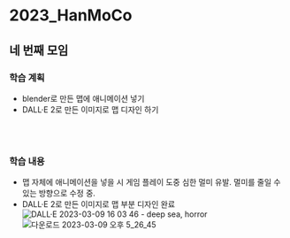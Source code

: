 # 2023_HanMoCo
## 네 번째 모임
### 학습 계획
- blender로 만든 맵에 애니메이션 넣기
- DALL·E 2로 만든 이미지로 맵 디자인 하기

<br><br>
### 학습 내용
- 맵 자체에 애니메이션을 넣을 시 게임 플레이 도중 심한 멀미 유발. 멀미를 줄일 수 있는 방향으로 수정 중.
- DALL·E 2로 만든 이미지로 맵 부분 디자인 완료
![DALL·E 2023-03-09 16 03 46 - deep sea, horror](https://user-images.githubusercontent.com/100073324/231709711-b33dec6c-f562-4b08-869b-a2cec6dfd28b.png)
![다운로드 2023-03-09 오후 5_26_45](https://user-images.githubusercontent.com/100073324/231709744-1cd7296a-62be-4262-afce-f44b6d102769.png)
